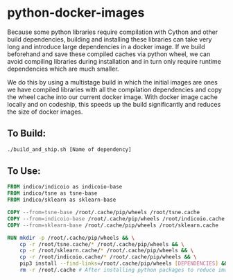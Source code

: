 # python-docker-images
Because some python libraries require compilation with Cython and other build dependencies, building and installing these libraries can take very long and introduce large dependencies in a docker image. If we build beforehand and save these compiled caches via python wheel, we can avoid compiling libraries during installation and in turn only require runtime dependencies which are much smaller.

We do this by using a multistage build in which the initial images are ones we have compiled libraries with all the compilation dependencies and copy the wheel cache into our current docker image. With docker image cache locally and on codeship, this speeds up the build significantly and reduces the size of docker images.


## To Build:
```bash
./build_and_ship.sh [Name of dependency]
```

## To Use:
```Dockerfile
FROM indico/indicoio as indicoio-base
FROM indico/tsne as tsne-base
FROM indico/sklearn as sklearn-base

COPY --from=tsne-base /root/.cache/pip/wheels /root/tsne.cache
COPY --from=indicoio-base /root/.cache/pip/wheels /root/indicoio.cache
COPY --from=sklearn-base /root/.cache/pip/wheels /root/sklearn.cache

RUN mkdir -p /root/.cache/pip/wheels && \
    cp -r /root/tsne.cache/* /root/.cache/pip/wheels && \
    cp -r /root/sklearn.cache/* /root/.cache/pip/wheels && \
    cp -r /root/indicoio.cache/* /root/.cache/pip/wheels && \
    pip3 install --find-links=/root/.cache/pip/wheels [DEPENDENCIES] && \
    rm -r /root/.cache # After installing python packages to reduce image size.
```

